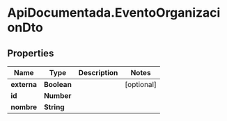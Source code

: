 # ApiDocumentada.EventoOrganizacionDto

## Properties

Name | Type | Description | Notes
------------ | ------------- | ------------- | -------------
**externa** | **Boolean** |  | [optional] 
**id** | **Number** |  | 
**nombre** | **String** |  | 


